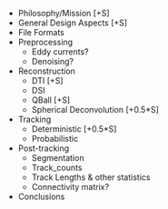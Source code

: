 * Philosophy/Mission [+S]
* General Design Aspects [+S]
* File Formats
* Preprocessing
  - Eddy currents?
  - Denoising?
* Reconstruction
  - DTI [+S]
  - DSI
  - QBall [+S]
  - Spherical Deconvolution [+0.5*S]
* Tracking
  - Deterministic [+0.5*S]
  - Probabilistic
* Post-tracking
  - Segmentation
  - Track_counts
  - Track Lengths & other statistics
  - Connectivity matrix?
* Conclusions
